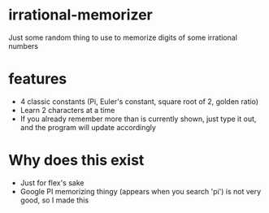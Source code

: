 # irrational-memorizer
Just some random thing to use to memorize digits of some irrational numbers

# features
- 4 classic constants (Pi, Euler's constant, square root of 2, golden ratio)
- Learn 2 characters at a time
- If you already remember more than is currently shown, just type it out, and the program will update accordingly

# Why does this exist
- Just for flex's sake
- Google PI memorizing thingy (appears when you search 'pi') is not very good, so I made this

